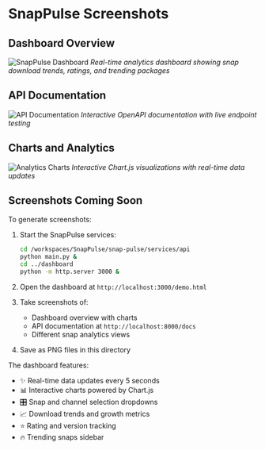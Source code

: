# SnapPulse Screenshots

## Dashboard Overview
![SnapPulse Dashboard](dashboard-overview.png)
*Real-time analytics dashboard showing snap download trends, ratings, and trending packages*

## API Documentation
![API Documentation](api-docs.png)
*Interactive OpenAPI documentation with live endpoint testing*

## Charts and Analytics
![Analytics Charts](analytics-charts.png)
*Interactive Chart.js visualizations with real-time data updates*

## Screenshots Coming Soon

To generate screenshots:

1. Start the SnapPulse services:
   ```bash
   cd /workspaces/SnapPulse/snap-pulse/services/api
   python main.py &
   cd ../dashboard
   python -m http.server 3000 &
   ```

2. Open the dashboard at `http://localhost:3000/demo.html`

3. Take screenshots of:
   - Dashboard overview with charts
   - API documentation at `http://localhost:8000/docs`
   - Different snap analytics views

4. Save as PNG files in this directory

The dashboard features:
- ✨ Real-time data updates every 5 seconds
- 📊 Interactive charts powered by Chart.js
- 🎛️ Snap and channel selection dropdowns
- 📈 Download trends and growth metrics
- ⭐ Rating and version tracking
- 🔥 Trending snaps sidebar

